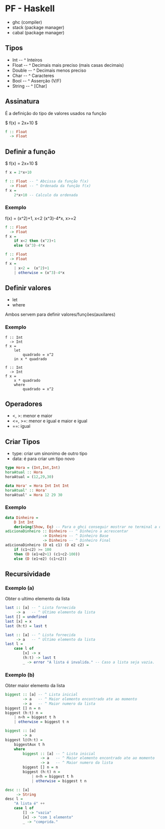 # PF - Haskell

- ghc (compiler)
- stack (package manager)
- cabal (package manager)

## Tipos

- Int    -- ^ Inteiros
- Float  -- ^ Decimais mais preciso (mais casas decimais)
- Double -- ^ Decimais menos preciso
- Char   -- ^ Caracteres
- Bool   -- ^ Asserção (V/F)
- String -- ^ [Char]

## Assinatura

É a definição do tipo de valores usados na função

$ f(x) = 2x+10 $

```hs
f :: Float
  -> Float
```

## Definir a função

$ f(x) = 2x+10 $

```hs
f x = 2*x+10
```

```hs
f :: Float -- ^ Abcissa da função f(x)
  -> Float -- ^ Ordenada da função f(x)
f x = 
    2*x+10 -- Calculo da ordenada
```

### Exemplo

f(x) =
    (x^2)+1, x<2
    (x^3)-4*x, x>=2

```hs
f :: Float
  -> Float
f x =
    if x<2 then (x^2)+1
    else (x^3)-4*x
```

```hs
f :: Float
  -> Float
f x =
    | x<2 =  (x^2)+1
    | otherwise = (x^3)-4*x
```

## Definir valores

- let
- where

Ambos servem para definir valores/funções(auxilares)

### Exemplo

```
f :: Int
  -> Int
f x =
    let
        quadrado = x^2
    in x * quadrado
```

```
f :: Int
  -> Int
f x =
    x * quadrado
    where
        quadrado = x^2
```

## Operadores

- <, >: menor e maior
- <=, >=: menor e igual e maior e igual
- ==: igual

## Criar Tipos

- type: criar um sinonimo de outro tipo
- data: é para criar um tipo novo

```hs
type Hora = (Int,Int,Int)
horaAtual :: Hora
horaAtual = (12,29,30)

data Hora' = Hora Int Int Int
horaAtual' :: Hora'
horaAtual' = Hora 12 29 30
```

### Exemplo

```hs
data Dinheiro = 
    D Int Int
    deriving(Show, Eq) -- Para o ghci conseguir mostrar no terminal a data.
adicionaDinheiro :: Dinheiro -- ^ Dinheiro a acrescentar
                 -> Dinheiro -- ^ Dinheiro Base
                 -> Dinheiro -- ^ Dinheiro Final
adicionaDinheiro (D e1 c1) (D e2 c2) =
    if (c1+c2) >= 100
    then (D (e1+e2+1) (c1+c2-100))
    else (D (e1+e2) (c1+c2))
```


## Recursividade

### Exemplo (a)

Obter o ultimo elemento da lista

```hs
last :: [a] -- ^ Lista fornecida
     -> a   -- ^ Ultimo elemento da lista
last [] = undefined
last [x] = x
last (h:t) = last t
```

```hs
last :: [a] -- ^ Lista fornecida
     -> a   -- ^ Ultimo elemento da lista
last l =
    case l of
        [x] -> x
        (h:t) -> last t
        _ -> error "A lista é invalida." -- Caso a lista seja vazia.
```

### Exemplo (b)

Obter maior elemento da lista

```hs
biggest :: [a] -- ^ Lista inicial
        -> a   -- ^ Maior elemento encontrado ate ao momento
        -> a   -- ^ Maior numero da lista
biggest [] n = n
biggest (h:t) n =
    | n<h = biggest t h
    | otherwise = biggest t n
```

```hs
biggest :: [a]
        -> a
biggest l@(h:t) =
    biggestAux t h
    where
        biggest :: [a] -- ^ Lista inicial
                -> a   -- ^ Maior elemento encontrado ate ao momento
                -> a   -- ^ Maior numero da lista
        biggest [] n = n
        biggest (h:t) n =
            | n<h = biggest t h
            | otherwise = biggest t n
```

```hs
desc :: [a]
     -> String
desc l =
    "A lista é" ++
    case l of
        [] -> "vazia"
        [x] -> "com 1 elemento"
        _ -> "comprida."
```